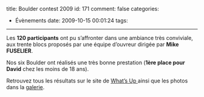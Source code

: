title: Boulder contest 2009
id: 171
comment: false
categories:
  - Évènements
date: 2009-10-15 00:01:24
tags:
---

Les **120 participants** ont pu s’affronter dans une ambiance très conviviale, aux trente blocs proposés par une équipe d’ouvreur dirigée par **Mike FUSELIER**.

Nos six Boulder ont réalisés une très bonne prestation (**1ère place pour David** chez les moins de 18 ans).

Retrouvez tous les résultats sur le site de [What’s Up ](http://www.whatsup.fr/news.htm)ainsi que les photos dans la [galerie](http://boudbrousse.fr/galerie/).